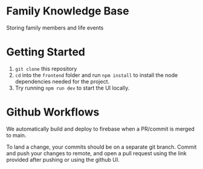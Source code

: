 # Family Knowledge Base
Storing family members and life events

# Getting Started
1. `git clone` this repository
2. `cd` into the `frontend` folder and run `npm install` to install the node dependencies needed for the project.
3. Try running `npm run dev` to start the UI locally.

# Github Workflows
We automatically build and deploy to firebase when a PR/commit is merged to main.

To land a change, your commits should be on a separate git branch.
Commit and push your changes to remote, and open a pull request using the link provided after pushing or using the github UI.
